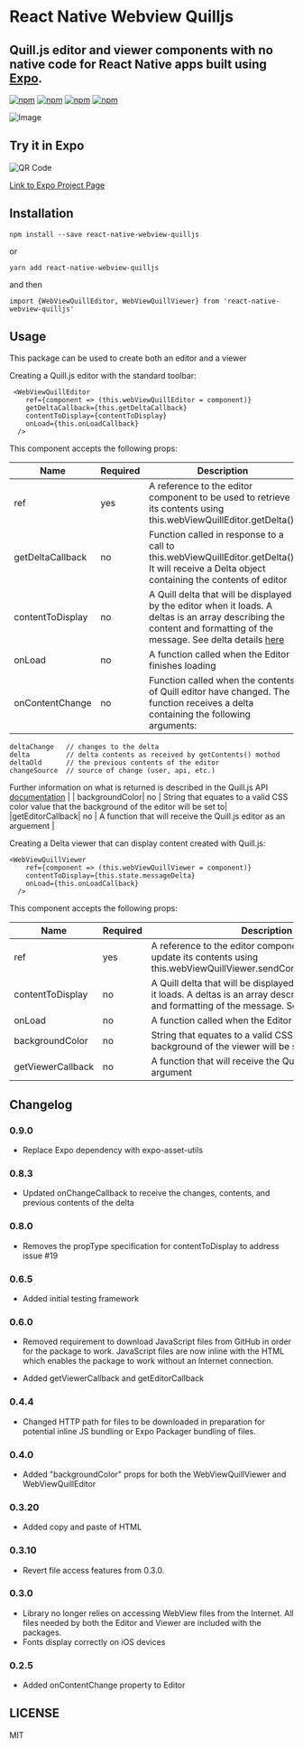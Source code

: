 # React Native Webview Quilljs
## Quill.js editor and viewer components with no native code for React Native apps built using [Expo](https://expo.io/).

[![npm](https://img.shields.io/npm/v/react-native-webview-quilljs.svg)](https://www.npmjs.com/package/react-native-webview-quilljs)
[![npm](https://img.shields.io/npm/dm/react-native-webview-quilljs.svg)](https://www.npmjs.com/package/react-native-webview-quilljs)
[![npm](https://img.shields.io/npm/dt/react-native-webview-quilljs.svg)](https://www.npmjs.com/package/react-native-webview-quilljs)
[![npm](https://img.shields.io/npm/l/react-native-webview-quilljs.svg)](https://github.com/react-native-component/react-native-webview-quilljs/blob/master/LICENSE)


![Image](https://thumbs.gfycat.com/CelebratedSilentDromedary-size_restricted.gif)

## Try it in Expo
![QR Code](https://github.com/reggie3/react-native-webview-quilljs/blob/master/expo-qr-code.png)


[Link to Expo Project Page](https://expo.io/@reggie3/react-native-webview-quilljs)


## Installation
~~~
npm install --save react-native-webview-quilljs
~~~
or 
~~~
yarn add react-native-webview-quilljs
~~~

and then
~~~
import {WebViewQuillEditor, WebViewQuillViewer} from 'react-native-webview-quilljs'
~~~

## Usage
This package can be used to create both an editor and a viewer

Creating a Quill.js editor with the standard toolbar:
~~~~
 <WebViewQuillEditor
    ref={component => (this.webViewQuillEditor = component)}
    getDeltaCallback={this.getDeltaCallback}
    contentToDisplay={contentToDisplay}
    onLoad={this.onLoadCallback}
  />
~~~~

This component accepts the following props:


| Name                   | Required      | Description |
| ---------------------- | ------------- | ----------- |
| ref            |    yes        | A reference to the editor component to be used to retrieve its contents using     this.webViewQuillEditor.getDelta();
| getDeltaCallback  |    no        | Function called in response to a call to this.webViewQuillEditor.getDelta().  It will receive a Delta object containing the contents of editor |
| contentToDisplay     |    no        | A Quill delta that will be displayed by the editor when it loads. A deltas is an array describing the content and formatting of the message.  See delta details [here](https://quilljs.com/guides/designing-the-delta-format/)|
| onLoad | no| A function called when the Editor finishes loading |
| onContentChange | no | Function called when the contents of Quill editor have changed.  The function receives a delta containing the following arguments:
~~~
deltaChange   // changes to the delta
delta         // delta contents as received by getContents() mothod
deltaOld      // the previous contents of the editor
changeSource  // source of change (user, api, etc.)
 ~~~      
Further information on what is returned is described in the Quill.js API [documentation](https://quilljs.com/docs/api/events.html) |
| backgroundColor| no | String that equates to a valid CSS color value that the background of the editor will be set to|
|getEditorCallback| no | A function that will receive the Quill.js editor as an arguement |


Creating a Delta viewer that can display content created with Quill.js:
~~~
<WebViewQuillViewer
    ref={component => (this.webViewQuillViewer = component)}
    contentToDisplay={this.state.messageDelta}
    onLoad={this.onLoadCallback}
  />
~~~

This component accepts the following props:

| Name                   | Required      | Description |
| ---------------------- | ------------- | ----------- |
| ref            |    yes        | A reference to the editor component to be used to update its contents using     this.webViewQuillViewer.sendContentToViewer(delta);
| contentToDisplay     |    no        | A Quill delta that will be displayed by the viewer when it loads. A deltas is an array describing the content and formatting of the message.  See delta details [here](https://quilljs.com/guides/designing-the-delta-format/)|
|onLoad | no| A function called when the Editor finishes loading |
| backgroundColor| no | String that equates to a valid CSS color value that the background of the viewer will be set to|
|getViewerCallback| no | A function that will receive the Quill.js viewer as an argument |

## Changelog

### 0.9.0

* Replace Expo dependency with expo-asset-utils

### 0.8.3

* Updated onChangeCallback to receive the changes, contents, and previous contents of the delta
  
### 0.8.0

* Removes the propType specification for contentToDisplay to address issue #19
  
### 0.6.5

* Added initial testing framework
  
### 0.6.0

* Removed requirement to download JavaScript files from GitHub in order for the package to work.  JavaScript files are now inline with the HTML which enables the package to work without an Internet connection.
  
* Added getViewerCallback and getEditorCallback
  
### 0.4.4

* Changed HTTP path for files to be downloaded in preparation for potential inline JS bundling or Expo Packager bundling of files.

### 0.4.0

* Added "backgroundColor" props for both the WebViewQuillViewer and WebViewQuillEditor

### 0.3.20

* Added copy and paste of HTML

### 0.3.10

* Revert file access features from 0.3.0.

### 0.3.0

* Library no longer relies on accessing WebView files from the Internet.  All files needed by both the Editor and Viewer are included with the packages.
* Fonts display correctly on iOS devices

### 0.2.5

* Added onContentChange property to Editor

## LICENSE

MIT
